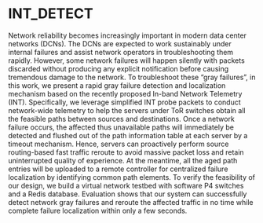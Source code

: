 # INT_DETECT

Network reliability becomes increasingly important in modern data center networks (DCNs). The DCNs are expected to work sustainably under internal failures and assist network operators in troubleshooting them rapidly. However, some network failures will happen silently with packets discarded without producing any explicit notification before causing tremendous damage to the network. To troubleshoot these “gray failures”, in this work, we present a rapid gray failure detection and localization mechanism based on the recently proposed In-band Network Telemetry (INT). Specifically, we leverage simplified INT probe packets to conduct network-wide telemetry to help the servers under ToR switches obtain all the feasible paths between sources and destinations. Once a network failure occurs, the affected thus unavailable paths will immediately be detected and flushed out of the path information table at each server by a timeout mechanism. Hence, servers can proactively perform source routing-based fast traffic reroute to avoid massive packet loss and retain uninterrupted quality of experience. At the meantime, all the aged path entries will be uploaded to a remote controller for centralized failure localization by identifying common path elements. To verify the feasibility of our design, we build a virtual network testbed with software P4 switches and a Redis database. Evaluation shows that our system can successfully detect network gray failures and reroute the affected traffic in no time while complete failure localization within only a few seconds.
